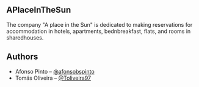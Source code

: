## APlaceInTheSun
The company "A place in the Sun" is dedicated to making reservations for accommodation in hotels, apartments, bednbreakfast, flats, and rooms in sharedhouses.

## Authors
* Afonso Pinto – [@afonsobspinto](https://github.com/afonsobspinto)
* Tomás Oliveira – [@Toliveira97](https://github.com/Toliveira97)
